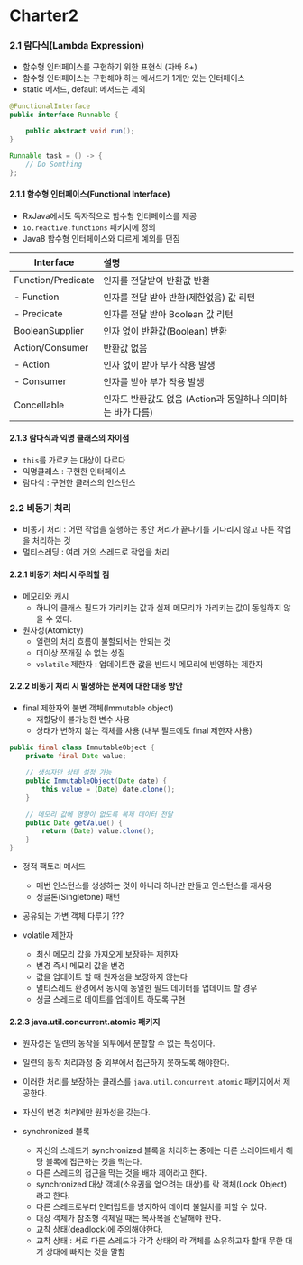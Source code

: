 # Charter2

### 2.1 람다식(Lambda Expression)
* 함수형 인터페이스를 구현하기 위한 표현식 (자바 8+)
* 함수형 인터페이스는 구현해야 하는 메서드가 1개만 있는 인터페이스
* static 메서드, default 메서드는 제외

```java
@FunctionalInterface
public interface Runnable {

    public abstract void run();
}
```
```java
Runnable task = () -> {
    // Do Somthing
};
```

#### 2.1.1 함수형 인터페이스(Functional Interface)
* RxJava에서도 독자적으로 함수형 인터페이스를 제공
* `io.reactive.functions` 패키지에 정의
* Java8 함수형 인터페이스와 다르게 예외를 던짐

| Interface | 설명 |
| ------------- | :-----|
| Function/Predicate | 인자를 전달받아 반환값 반환 |
| - Function | 인자를 전달 받아 반환(제한없음) 값 리턴 |
| - Predicate | 인자를 전달 받아 Boolean 값 리턴 |
| BooleanSupplier | 인자 없이 반환값(Boolean) 반환 |
| Action/Consumer | 반환값 없음 |
| - Action | 인자 없이 받아 부가 작용 발생 |
| - Consumer | 인자를 받아 부가 작용 발생 |
| Concellable | 인자도 반환값도 없음 (Action과 동일하나 의미하는 바가 다름) |

#### 2.1.3 람다식과 익명 클래스의 차이점
* `this`를 가르키는 대상이 다르다
* 익명클래스 : 구현한 인터페이스
* 람다식 : 구현한 클래스의 인스턴스

### 2.2 비동기 처리
* 비동기 처리 : 어떤 작업을 실행하는 동안 처리가 끝나기를 기다리지 않고 다른 작업을 처리하는 것
* 멀티스레딩 : 여러 개의 스레드로 작업을 처리

#### 2.2.1 비동기 처리 시 주의할 점
* 메모리와 캐시
  * 하나의 클래스 필드가 가리키는 값과 실제 메모리가 가리키는 값이 동일하지 않을 수 있다.
* 원자성(Atomicty)
  * 일련의 처리 흐름이 불할되서는 안되는 것
  * 더이상 쪼개질 수 없는 성질
  * `volatile` 제한자 : 업데이트한 값을 반드시 메모리에 반영하는 제한자
  
#### 2.2.2 비동기 처리 시 발생하는 문제에 대한 대응 방안
* final 제한자와 불변 객체(Immutable object)
  * 재할당이 불가능한 변수 사용
  * 상태가 변하지 않는 객체를 사용 (내부 필드에도 final 제한자 사용)
  
```java
public final class ImmutableObject {
    private final Date value;
    
    // 생성자만 상태 설정 가능
    public ImmutableObject(Date date) {
        this.value = (Date) date.clone();
    }
    
    // 메모리 값에 영향이 없도록 복제 데이터 전달
    public Date getValue() {
        return (Date) value.clone();
    }   
}
```
* 정적 팩토리 메서드
  * 매번 인스턴스를 생성하는 것이 아니라 하나만 만들고 인스턴스를 재사용
  * 싱글톤(Singletone) 패턴
  
* 공유되는 가변 객체 다루기 ???
* volatile 제한자
  * 최신 메모리 값을 가져오게 보장하는 제한자
  * 변경 즉시 메모리 값을 변경
  * 값을 업데이트 할 때 원자성을 보장하지 않는다
  * 멀티스레드 환경에서 동시에 동일한 필드 데이터를 업데이트 할 경우
  * 싱글 스레드로 데이트를 업데이트 하도록 구현
  
#### 2.2.3 java.util.concurrent.atomic 패키지
* 원자성은 일련의 동작을 외부에서 분할할 수 없는 특성이다.
* 일련의 동작 처리과정 중 외부에서 접근하지 못하도록 해야한다.
* 이러한 처리를 보장하는 클래스를 `java.util.concurrent.atomic` 패키지에서 제공한다.
* 자신의 변경 처리에만 원자성을 갖는다.

* synchronized 블록
  * 자신의 스레드가 synchronized 블록을 처리하는 중에는 다른 스레이드애서 해당 블록에 접근하는 것을 막는다.
  * 다른 스레드의 접근을 막는 것을 배차 제어라고 한다.
  * synchronized 대상 객체(소유권을 얻으려는 대상)를 락 객체(Lock Object)라고 한다.
  * 다른 스레드로부터 인터럽트를 방지하여 데이터 불일치를 피할 수 있다.
  * 대상 객체가 참조형 객체일 때는 복사복을 전달해야 한다.
  * 교착 상태(deadlock)에 주의해야한다. 
  * 교착 상태 : 서로 다른 스레드가 각각 상태의 락 객체를 소유하고자 할때 무한 대기 상태에 빠지는 것을 말함
  
  